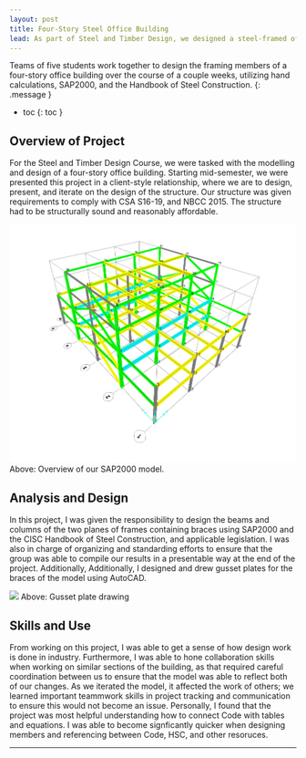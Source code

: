 ```yaml
---
layout: post
title: Four-Story Steel Office Building 
lead: As part of Steel and Timber Design, we designed a steel-framed office building using SAP2000 and conforming to CSA S16-19.
---
```


Teams of five students work together to design the framing members of a four-story office building over the course of a couple weeks, utilizing hand calculations, SAP2000, and the Handbook of Steel Construction.
{: .message }

- toc
{: toc }


## Overview of Project
For the Steel and Timber Design Course, we were tasked with the modelling and design of a four-story office building. 
Starting mid-semester, we were presented this project in a client-style relationship, where we are to design, present, and iterate on the design of the structure. 
Our structure was given requirements to comply with CSA S16-19, and NBCC 2015. The structure had to be structurally sound and reasonably affordable.

<img src="/assets/posts/steelbuilding.png" />
Above: Overview of our SAP2000 model.

## Analysis and Design
In this project, I was given the responsibility to design the beams and columns of the two planes of frames containing braces using SAP2000 and the CISC Handbook of Steel Construction, and applicable legislation. 
I was also in charge of organizing and standarding efforts to ensure that the group was able to compile our results in a presentable way at the end of the project. Additionally,
Additionally, I designed and drew gusset plates for the braces of the model using AutoCAD. 

<img src="/assets/posts/steelgusset.png">
Above: Gusset plate drawing

## Skills and Use
From working on this project, I was able to get a sense of how design work is done in industry. Furthermore, I was able to hone collaboration skills when working on similar sections of the building, as that required careful
coordination between us to ensure that the model was able to reflect both of our changes. As we iterated the model, it affected the work of others; we learned important teammwork skills in project tracking and communication to ensure this
would not become an issue. Personally, I found that the project was most helpful understanding how to connect Code with tables and equations. I was able to become signficantly quicker
when designing members and referencing between Code, HSC, and other resoruces. 
* * *

